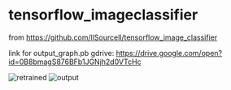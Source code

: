 # tensorflow_imageclassifier
from https://github.com/llSourcell/tensorflow_image_classifier

link for output_graph.pb gdrive: https://drive.google.com/open?id=0B8bmagS876BFb1JGNjh2d0VTcHc

![retrained](https://github.com/rahuldeo2047/tensorflow_imageclassifier/blob/master/Screenshot%20from%202016-09-13%2008-04-12.png)
![output](https://github.com/rahuldeo2047/tensorflow_imageclassifier/blob/master/Screenshot%20from%202016-09-13%2008-05-36.png)

